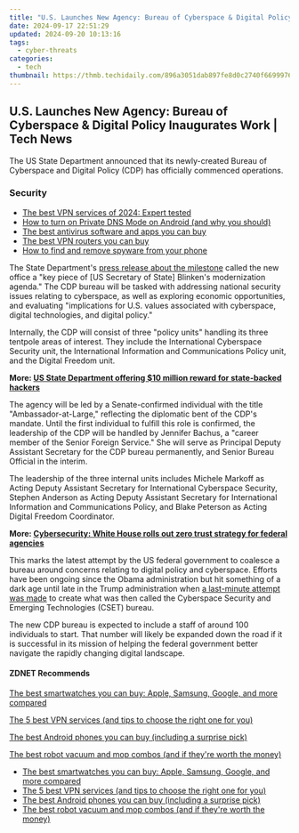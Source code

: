 ```yaml
---
title: "U.S. Launches New Agency: Bureau of Cyberspace & Digital Policy Inaugurates Work | Tech News"
date: 2024-09-17 22:51:29
updated: 2024-09-20 10:13:16
tags:
  - cyber-threats
categories:
  - tech
thumbnail: https://thmb.techidaily.com/896a3051dab897fe8d0c2740f6699976d5490b685177239313164675ffec23d6.jpg
---
```


## U.S. Launches New Agency: Bureau of Cyberspace & Digital Policy Inaugurates Work | Tech News

The US State Department announced that its newly-created Bureau of Cyberspace and Digital Policy (CDP) has officially commenced operations. 

### Security

* [The best VPN services of 2024: Expert tested](https://www.zdnet.com/article/best-vpn/)
* [How to turn on Private DNS Mode on Android (and why you should)](https://www.zdnet.com/article/how-to-turn-on-private-dns-mode-on-android-and-why-you-should/)
* [The best antivirus software and apps you can buy](https://www.zdnet.com/article/best-antivirus/)
* [The best VPN routers you can buy](https://www.zdnet.com/article/best-vpn-router/)
* [How to find and remove spyware from your phone](https://www.zdnet.com/article/how-to-find-and-remove-spyware-from-your-phone/)

The State Department's [press release about the milestone](https://www.state.gov/establishment-of-the-bureau-of-cyberspace-and-digital-policy/) called the new office a "key piece of \[US Secretary of State\] Blinken's modernization agenda." The CDP bureau will be tasked with addressing national security issues relating to cyberspace, as well as exploring economic opportunities, and evaluating "implications for U.S. values associated with cyberspace, digital technologies, and digital policy." 

Internally, the CDP will consist of three "policy units" handling its three tentpole areas of interest. They include the International Cyberspace Security unit, the International Information and Communications Policy unit, and the Digital Freedom unit. 

**More: [US State Department offering $10 million reward for state-backed hackers](https://www.zdnet.com/article/us-state-department-offering-10-million-reward-for-state-backed-hackers/)**

The agency will be led by a Senate-confirmed individual with the title "Ambassador-at-Large," reflecting the diplomatic bent of the CDP's mandate. Until the first individual to fulfill this role is confirmed, the leadership of the CDP will be handled by Jennifer Bachus, a "career member of the Senior Foreign Service." She will serve as Principal Deputy Assistant Secretary for the CDP bureau permanently, and Senior Bureau Official in the interim. 

The leadership of the three internal units includes Michele Markoff as Acting Deputy Assistant Secretary for International Cyberspace Security, Stephen Anderson as Acting Deputy Assistant Secretary for International Information and Communications Policy, and Blake Peterson as Acting Digital Freedom Coordinator.

**More: [Cybersecurity: White House rolls out zero trust strategy for federal agencies](https://www.zdnet.com/article/white-house-rolls-out-zero-trust-strategy-for-federal-agencies/)**

This marks the latest attempt by the US federal government to coalesce a bureau around concerns relating to digital policy and cyberspace. Efforts have been ongoing since the Obama administration but hit something of a dark age until late in the Trump administration when [a last-minute attempt was made](https://www.zdnet.com/article/state-department-creates-bureau-to-reduce-likelihood-of-cyber-conflict/) to create what was then called the Cyberspace Security and Emerging Technologies (CSET) bureau.

The new CDP bureau is expected to include a staff of around 100 individuals to start. That number will likely be expanded down the road if it is successful in its mission of helping the federal government better navigate the rapidly changing digital landscape. 

#### **ZDNET** Recommends

[The best smartwatches you can buy: Apple, Samsung, Google, and more compared](https://www.zdnet.com/article/best-smartwatch/ "The best smartwatches you can buy: Apple, Samsung, Google, and more compared")

[The 5 best VPN services (and tips to choose the right one for you)](https://www.zdnet.com/article/best-vpn/ "The 5 best VPN services (and tips to choose the right one for you)")

[The best Android phones you can buy (including a surprise pick)](https://www.zdnet.com/article/best-android-phone/ "The best Android phones you can buy (including a surprise pick)")

[The best robot vacuum and mop combos (and if they're worth the money)](https://www.zdnet.com/article/best-robot-vacuum-mop/ "The best robot vacuum and mop combos (and if they're worth the money)")

* [The best smartwatches you can buy: Apple, Samsung, Google, and more compared](https://www.zdnet.com/article/best-smartwatch/ "The best smartwatches you can buy: Apple, Samsung, Google, and more compared")
* [The 5 best VPN services (and tips to choose the right one for you)](https://www.zdnet.com/article/best-vpn/ "The 5 best VPN services (and tips to choose the right one for you)")
* [The best Android phones you can buy (including a surprise pick)](https://www.zdnet.com/article/best-android-phone/ "The best Android phones you can buy (including a surprise pick)")
* [The best robot vacuum and mop combos (and if they're worth the money)](https://www.zdnet.com/article/best-robot-vacuum-mop/ "The best robot vacuum and mop combos (and if they're worth the money)")

<ins class="adsbygoogle"
     style="display:block"
     data-ad-format="autorelaxed"
     data-ad-client="ca-pub-7571918770474297"
     data-ad-slot="1223367746"></ins>



<ins class="adsbygoogle"
     style="display:block"
     data-ad-client="ca-pub-7571918770474297"
     data-ad-slot="8358498916"
     data-ad-format="auto"
     data-full-width-responsive="true"></ins>
